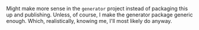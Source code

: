 Might make more sense in the `generator` project instead of packaging this up and publishing. Unless, of course, I make the generator package generic enough. Which, realistically, knowing me, I'll most likely do anyway.
